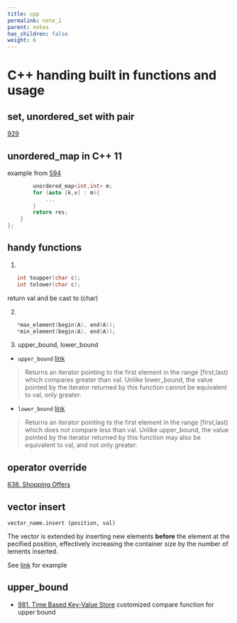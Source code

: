 ```yaml
---
title: cpp
permalink: note_1
parent: notes
has_children: false
weight: 6
---
```

# C++ handing built in functions and usage

## set, unordered_set with pair
[929](929) 

## unordered_map in C++ 11
example from [594](594)
```c++
        unordered_map<int,int> m;
        for (auto [k,v] : m){
            ...
        }
        return res;
    }
};
```

## handy functions
1. 
```c++
   int toupper(char c);
   int tolower(char c);
```

return val and be cast to (char) 

2. 
```c++
   *max_element(begin(A), end(A));
   *min_element(begin(A), end(A));
```

3. upper_bound, lower_bound
- `upper_bound`
[link]( http://www.cplusplus.com/reference/algorithm/upper_bound/ )

> Returns an iterator pointing to the first element in the range [first,last) which compares greater than val.
> Unlike lower_bound, the value pointed by the iterator returned by this function cannot be equivalent to val, only greater.

- `lower_bound`
[link]( http://www.cplusplus.com/reference/algorithm/lower_bound/ )

> Returns an iterator pointing to the first element in the range [first,last) which does not compare less than val.
> Unlike upper_bound, the value pointed by the iterator returned by this function may also be equivalent to val, and not only greater.


## operator override
[638. Shopping Offers](638)

## vector insert

`vector_name.insert (position, val)`

The vector is extended by inserting new elements **before** the element at the pecified position, effectively increasing the container size by the number of lements inserted.

See [link](https://www.geeksforgeeks.org/vector-insert-function-in-c-stl/) for example

## upper_bound
- [981. Time Based Key-Value Store](981) customized compare function for upper bound